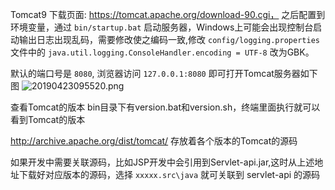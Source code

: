 

  Tomcat9 下载页面: https://tomcat.apache.org/download-90.cgi， 
之后配置到环境变量，通过 `bin/startup.bat` 启动服务器，Windows上可能会出现控制台启动输出日志出现乱码，需要修改使之编码一致,修改 `config/logging.properties` 文件中的 `java.util.logging.ConsoleHandler.encoding = UTF-8` 改为GBK。

  默认的端口号是 `8080`, 浏览器访问 `127.0.0.1:8080` 即可打开Tomcat服务器如下图
![20190423095520.png](E:\MyBlogs\MD\TechBlog\Pictures\20190423\20190423095520.png)  

查看Tomcat的版本
bin目录下有version.bat和version.sh，终端里面执行就可以看到Tomcat的版本

http://archive.apache.org/dist/tomcat/ 存放着各个版本的Tomcat的源码

如果开发中需要关联源码，比如JSP开发中会引用到Servlet-api.jar,这时从上述地址下载好对应版本的源码，选择 `xxxxx.src\java` 就可关联到 servlet-api 的源码